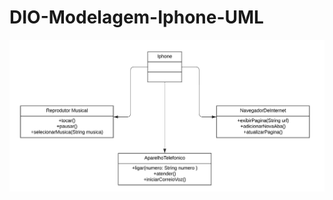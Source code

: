 # DIO-Modelagem-Iphone-UML

![Imagem UML](https://github.com/LeonardoGoncalvesCCF/DIO-Modelagem-Iphone-UML/blob/main/imagem/Classe%20UML%20(3).jpeg)
